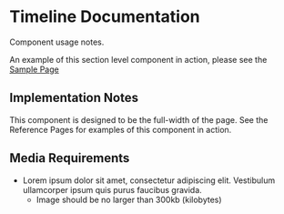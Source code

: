 # Timeline Documentation

Component usage notes. 

An example of this section level component in action, please see the [Sample Page](link)

## Implementation Notes

This component is designed to be the full-width of the page. See the Reference Pages for examples of this component in action.

## Media Requirements
- Lorem ipsum dolor sit amet, consectetur adipiscing elit. Vestibulum ullamcorper ipsum quis purus faucibus gravida.
    - Image should be no larger than 300kb (kilobytes)